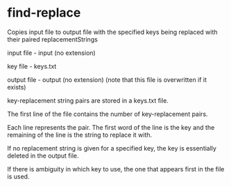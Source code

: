 # find-replace
Copies input file to output file with the specified keys being replaced with their paired replacementStrings

input file - input (no extension)

key file - keys.txt

output file - output (no extension) (note that this file is overwritten if it exists)



key-replacement string pairs are stored in a keys.txt file.

The first line of the file contains the number of key-replacement pairs.

Each line represents the pair. The first word of the line is the key and the remaining of the line is the string to replace it with.

If no replacement string is given for a specified key, the key is essentially deleted in the output file.

If there is ambiguity in which key to use, the one that appears first in the file is used.
